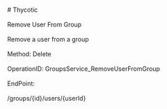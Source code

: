 <br>#     Thycotic</br>
<br>Remove User From Group</br>
<br>Remove a user from a group</br>
<br>Method: Delete</br>
<br>OperationID: GroupsService_RemoveUserFromGroup</br>
<br>EndPoint:</br>
<br>/groups/{id}/users/{userId}</br>

